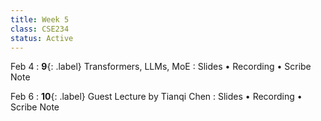```yaml
---
title: Week 5
class: CSE234
status: Active
---
```


Feb 4
: **9**{: .label} Transformers, LLMs, MoE
  : Slides &#8226; Recording &#8226; Scribe Note

Feb 6
: **10**{: .label} Guest Lecture by Tianqi Chen
  : Slides &#8226; Recording &#8226; Scribe Note
